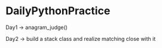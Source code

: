 # DailyPythonPractice
Day1 -> anagram_judge()

Day2 -> build a stack class and realize matching close with it

